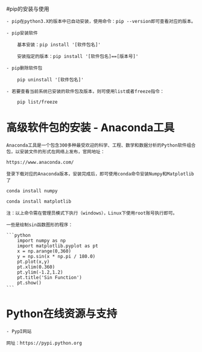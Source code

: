 #pip的安装与使用

	- pip在python3.X的版本中已自动安装，使用命令：pip --version即可查看对应的版本。
	
	- pip安装软件
	
		基本安装：pip install '[软件包名]'
		
		安装指定的版本：pip install '[软件包名]==[版本号]'
	
	- pip删除软件包
	
		pip uninstall '[软件包名]'
		
	- 若要查看当前系统已安装的软件包及版本，则可使用list或者freeze指令：
	
		pip list/freeze
		
# 高级软件包的安装 - Anaconda工具

	Anaconda工具是一个包含300多种最受欢迎的科学、工程、数学和数据分析的Python软件组合包，以安装文件的形式在网络上发布，官网地址：
	
	https://www.anaconda.com/
	
	登录下载对应的Anaconda版本，安装完成后，即可使用conda命令安装Numpy和Matplotlib了
	
	conda install numpy
	
	conda install matplotlib
	
	注：以上命令需在管理员模式下执行（windows），Linux下使用root账号执行即可。
	
	一些是绘制sin函数图形的程序：
	
	```python
		import numpy as np
		import matplotlib.pyplot as pt
		x = np.arange(0,360)
		y = np.sin(x * np.pi / 180.0)
		pt.plot(x,y)
		pt.xlim(0.360)
		pt.ylim(-1.2,1.2)
		pt.title('Sin Function')
		pt.show()
	```
# Python在线资源与支持

	- PypI网站
	
	网址：https://pypi.python.org
	